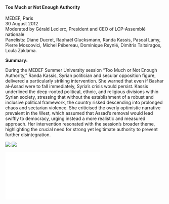 <h4>Too Much or Not Enough Authority</h4>

MEDEF, Paris<br>
30 August 2012<br>
Moderated by Gérald Leclerc, President and CEO of LCP-Assemblé nationale<br>
Panelists: Diane Ducret, Raphaël Glucksmann, Randa Kassis, Pascal Lamy, Pierre Moscovici, Michel Pébereau, Dominique Reynié, Dimitris Tsitsiragos, Loula Zaklama.

	
<b>Summary:</b>	

During the MEDEF Summer University session “Too Much or Not Enough Authority,” Randa Kassis, Syrian politician and secular opposition figure, delivered a particularly striking intervention. She warned that even if Bashar al-Assad were to fall immediately, Syria’s crisis would persist. Kassis underlined the deep-rooted political, ethnic, and religious divisions within Syrian society, stressing that without the establishment of a robust and inclusive political framework, the country risked descending into prolonged chaos and sectarian violence. She criticised the overly optimistic narrative prevalent in the West, which assumed that Assad’s removal would lead swiftly to democracy, urging instead a more realistic and measured approach. Her intervention resonated with the session’s broader theme, highlighting the crucial need for strong yet legitimate authority to prevent further disintegration.

![](153.JPG)
![](154.jpg)

![](155.pdf)
<p></p>


